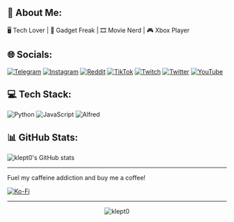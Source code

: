## 📝 About Me:
🖥 Tech Lover | 🤖 Gadget Freak | 🎞 Movie Nerd | 🎮 Xbox Player  


## 🌐 Socials:
[![Telegram](https://img.shields.io/badge/klept0-26A5E4?logo=Telegram&logoColor=white)](https://t.me/klept0) [![Instagram](https://img.shields.io/badge/Instagram-%23E4405F.svg?logo=Instagram&logoColor=white)](https://instagram.com/its_klept0) [![Reddit](https://img.shields.io/badge/Reddit-%23FF4500.svg?logo=Reddit&logoColor=white)](https://reddit.com/user/klept0b0y) [![TikTok](https://img.shields.io/badge/TikTok-%23000000.svg?logo=TikTok&logoColor=white)](https://tiktok.com/@klept0) [![Twitch](https://img.shields.io/badge/Twitch-%239146FF.svg?logo=Twitch&logoColor=white)](https://twitch.tv/klept0) [![Twitter](https://img.shields.io/badge/Twitter-%231DA1F2.svg?logo=Twitter&logoColor=white)](https://twitter.com/klept0) [![YouTube](https://img.shields.io/badge/YouTube-%23FF0000.svg?logo=YouTube&logoColor=white)](https://youtube.com/klept0b0y)

## 💻 Tech Stack:
![Python](https://img.shields.io/badge/python-3670A0?style=plastic&logo=python&logoColor=ffdd54) ![JavaScript](https://img.shields.io/badge/javascript-%23323330.svg?style=fplastic&logo=javascript&logoColor=%23F7DF1E) ![Alfred](https://img.shields.io/badge/alfred-%235C1F87.svg?style=plastic&logo=alfred)

## 📊 GitHub Stats:
![klept0's GitHub stats](https://github-readme-stats.vercel.app/api?username=klept0&show_icons=true&theme=transparent)

---
Fuel my caffeine addiction and buy me a coffee! <br/>

[![Ko-Fi](https://img.shields.io/badge/Ko--fi-F16061?style=plastic&logo=ko-fi&logoColor=white)](https://ko-fi.com/its_klept0)

---






<p align="center"> <img src="https://komarev.com/ghpvc/?username=klept0&label=Profile%20views&color=3d80a0&style=plastic" alt="klept0" /> </p>  
<!-- Proudly created with GPRM ( https://gprm.itsvg.in ) -->
